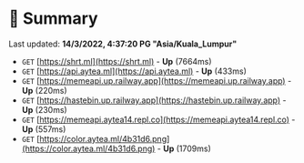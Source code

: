 # 📖 Summary
Last updated: **14/3/2022, 4:37:20 PG "Asia/Kuala_Lumpur"**

- `GET` [https://shrt.ml](https://shrt.ml) - **Up** (7664ms)
- `GET` [https://api.aytea.ml](https://api.aytea.ml) - **Up** (433ms)
- `GET` [https://memeapi.up.railway.app](https://memeapi.up.railway.app) - **Up** (220ms)
- `GET` [https://hastebin.up.railway.app](https://hastebin.up.railway.app) - **Up** (230ms)
- `GET` [https://memeapi.aytea14.repl.co](https://memeapi.aytea14.repl.co) - **Up** (557ms)
- `GET` [https://color.aytea.ml/4b31d6.png](https://color.aytea.ml/4b31d6.png) - **Up** (1709ms)
